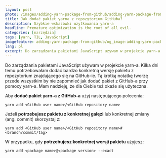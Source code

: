 ```yaml
---
layout: post
photo: /images/adding-yarn-package-from-github/adding-yarn-package-from-github
title: Jak dodać pakiet yarna z repozytorium GitHuba?
description: Szybkie wskazówki użytkowania yarn-a
headline: Premature optimization is the root of all evil.
categories: [narzędzia]
tags: [yarn, TIL, JavaScript]
imagefeature: adding-yarn-package-from-github/og_image-adding-yarn-package-from-github.png
lang: pl
excerpt: Do zarządzania pakietami JavaScript używam w projekcie yarn-a. Kilka dni temu potrzebowałam dodać bardzo konkretną wersję pakietu z repozytorium znajdującego się na GitHub-ie. Tą krótką notatkę tworzę przede wszystkim by nie zapomnieć jak dodać pakiet z GitHub-a przy pomocy yarn-a. Mam nadzieję, że dla Ciebie też okaże się użyteczna. W przyszłości planuje więcej takich krótkich wpisów z cylku "Today I learned".
---
```


Do zarządzania pakietami JavaScript używam w projekcie yarn-a. Kilka dni temu potrzebowałam dodać bardzo konkretną wersję pakietu z repozytorium znajdującego się na GitHub-ie. Tą krótką notatkę tworzę przede wszystkim by nie zapomnieć jak dodać pakiet z GitHub-a przy pomocy yarn-a. Mam nadzieję, że dla Ciebie też okaże się użyteczna.

Aby **dodać pakiet yarn-a z GitHub-a** użyj następującego polecenia:

```console
yarn add <GitHub user name>/<GitHub repository name>
```

Jeżeli **potrzebujesz pakietu z konkretnej gałęzi** lub konkretnej zmiany (ang. commit) skorzystaj z:

```console
yarn add <GitHub user name>/<GitHub repository name>#<branch/commit/tag>
```

W przypadku, gdy **potrzebujesz konkretnej wersji pakietu** użyjesz:

```console
yarn add <package name>@<package version> --exact
```
